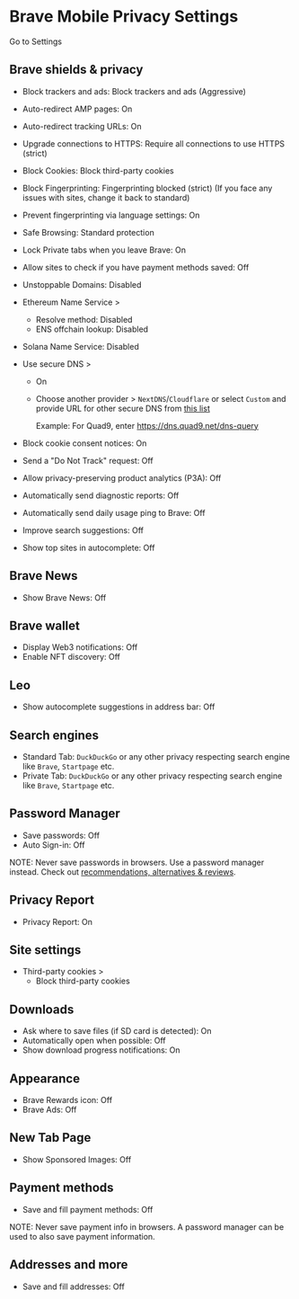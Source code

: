 # Brave Mobile Privacy Settings

Go to Settings



## Brave shields & privacy
- Block trackers and ads: Block trackers and ads (Aggressive)
- Auto-redirect AMP pages: On
- Auto-redirect tracking URLs: On
- Upgrade connections to HTTPS: Require all connections to use HTTPS (strict)
- Block Cookies: Block third-party cookies
- Block Fingerprinting: Fingerprinting blocked (strict) (If you face any issues with sites, change it back to standard)
- Prevent fingerprinting via language settings: On
- Safe Browsing: Standard protection
- Lock Private tabs when you leave Brave: On
- Allow sites to check if you have payment methods saved: Off
- Unstoppable Domains: Disabled
- Ethereum Name Service >
  - Resolve method: Disabled
  - ENS offchain lookup: Disabled
- Solana Name Service: Disabled
- Use secure DNS >
  - On
  - Choose another provider > `NextDNS`/`Cloudflare` or select `Custom` and provide URL for other secure DNS from [this list](https://www.privacyguides.org/en/dns/)
    
    Example: For Quad9, enter https://dns.quad9.net/dns-query

- Block cookie consent notices: On
- Send a "Do Not Track" request: Off
- Allow privacy-preserving product analytics (P3A): Off
- Automatically send diagnostic reports: Off
- Automatically send daily usage ping to Brave: Off
- Improve search suggestions: Off
- Show top sites in autocomplete: Off



## Brave News
- Show Brave News: Off



## Brave wallet
- Display Web3 notifications: Off
- Enable NFT discovery: Off



## Leo
- Show autocomplete suggestions in address bar: Off



## Search engines
- Standard Tab: `DuckDuckGo` or any other privacy respecting search engine like `Brave`, `Startpage` etc.
- Private Tab: `DuckDuckGo` or any other privacy respecting search engine like `Brave`, `Startpage` etc.



## Password Manager
- Save passwords: Off
- Auto Sign-in: Off

NOTE: Never save passwords in browsers. Use a password manager instead. Check out [recommendations, alternatives & reviews](https://github.com/StellarSand/privacy-settings#recommendations-alternatives--reviews).



## Privacy Report
- Privacy Report: On



## Site settings
- Third-party cookies >
  - Block third-party cookies



## Downloads
- Ask where to save files (if SD card is detected): On
- Automatically open when possible: Off
- Show download progress notifications: On



## Appearance
- Brave Rewards icon: Off
- Brave Ads: Off



## New Tab Page
- Show Sponsored Images: Off



## Payment methods
- Save and fill payment methods: Off

NOTE: Never save payment info in browsers. A password manager can be used to also save payment information.



## Addresses and more
- Save and fill addresses: Off
